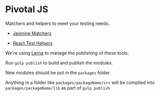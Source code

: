 # Pivotal JS

Matchers and helpers to meet your testing needs.

* [Jasmine Matchers](https://github.com/pivotal-cf/pivotal-js/tree/master/packages/pivotal-js-jasmine-matchers)

* [React Test Helpers](https://github.com/pivotal-cf/pivotal-js/tree/master/packages/pivotal-js-react-test-helpers)

We're using [Lerna](https://github.com/kittens/lerna) to manage the publishing of these tools.

Run `gulp publish` to build and publish the modules.

New modules should be put in the `packages` folder.

Anything in a folder like `packages/packageName/src` will be compiled into `packages/packageName/lib` 
as part of `gulp publish`
